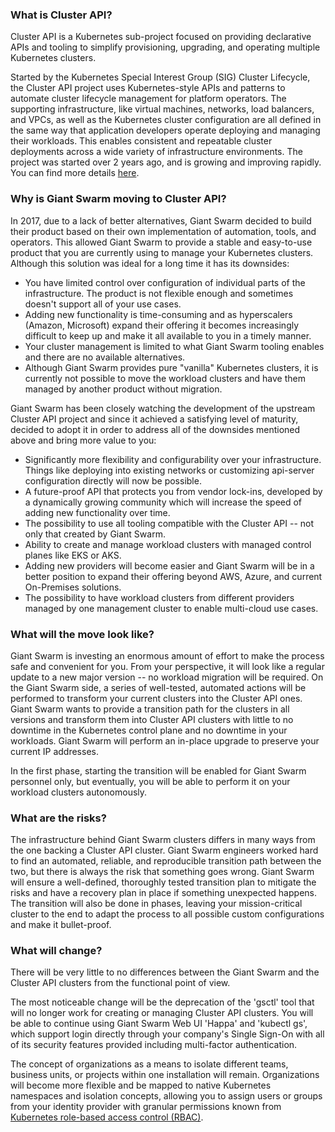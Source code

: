 ### What is Cluster API?

Cluster API is a Kubernetes sub-project focused on providing declarative APIs and tooling to simplify provisioning, upgrading, and operating multiple Kubernetes clusters.

Started by the Kubernetes Special Interest Group (SIG) Cluster Lifecycle, the Cluster API project uses Kubernetes-style APIs and patterns to automate cluster lifecycle management for platform operators. The supporting infrastructure, like virtual machines, networks, load balancers, and VPCs, as well as the Kubernetes cluster configuration are all defined in the same way that application developers operate deploying and managing their workloads. This enables consistent and repeatable cluster deployments across a wide variety of infrastructure environments. The project was started over 2 years ago, and is growing and improving rapidly. You can find more details [here](https://cluster-api.sigs.k8s.io/).

### Why is Giant Swarm moving to Cluster API?

In 2017, due to a lack of better alternatives, Giant Swarm decided to build their product based on their own implementation of automation, tools, and operators. This allowed Giant Swarm to provide a stable and easy-to-use product that you are currently using to manage your Kubernetes clusters. Although this solution was ideal for a long time it has its downsides:
- You have limited control over configuration of individual parts of the infrastructure. The product is not flexible enough and sometimes doesn't support all of your use cases.
- Adding new functionality is time-consuming and as hyperscalers (Amazon, Microsoft) expand their offering it becomes increasingly difficult to keep up and make it all available to you in a timely manner.
- Your cluster management is limited to what Giant Swarm tooling enables and there are no available alternatives.
- Although Giant Swarm provides pure "vanilla" Kubernetes clusters, it is currently not possible to move the workload clusters and have them managed by another product without migration. 

Giant Swarm has been closely watching the development of the upstream Cluster API project and since it achieved a satisfying level of maturity, decided to adopt it in order to address all of the downsides mentioned above and bring more value to you:
- Significantly more flexibility and configurability over your infrastructure. Things like deploying into existing networks or customizing api-server configuration directly will now be possible.
- A future-proof API that protects you from vendor lock-ins, developed by a dynamically growing community which will increase the speed of adding new functionality over time.
- The possibility to use all tooling compatible with the Cluster API -- not only that created by Giant Swarm.
- Ability to create and manage workload clusters with managed control planes like EKS or AKS.
- Adding new providers will become easier and Giant Swarm will be in a better position to expand their offering beyond AWS, Azure, and current On-Premises solutions.
- The possibility to have workload clusters from different providers managed by one management cluster to enable multi-cloud use cases.

### What will the move look like?

Giant Swarm is investing an enormous amount of effort to make the process safe and convenient for you. From your perspective, it will look like a regular update to a new major version -- no workload migration will be required. On the Giant Swarm side, a series of well-tested, automated actions will be performed to transform your current clusters into the Cluster API ones. Giant Swarm wants to provide a transition path for the clusters in all versions and transform them into Cluster API clusters with little to no downtime in the Kubernetes control plane and no downtime in your workloads. Giant Swarm will perform an in-place upgrade to preserve your current IP addresses.


In the first phase, starting the transition will be enabled for Giant Swarm personnel only, but eventually, you will be able to perform it on your workload clusters autonomously.

### What are the risks?

The infrastructure behind Giant Swarm clusters differs in many ways from the one backing a Cluster API cluster. Giant Swarm engineers worked hard to find an automated, reliable, and reproducible transition path between the two, but there is always the risk that something goes wrong. Giant Swarm will ensure a well-defined, thoroughly tested transition plan to mitigate the risks and have a recovery plan in place if something unexpected happens. The transition will also be done in phases, leaving your mission-critical cluster to the end to adapt the process to all possible custom configurations and make it bullet-proof.


### What will change?

There will be very little to no differences between the Giant Swarm and the Cluster API clusters from the functional point of view.

The most noticeable change will be the deprecation of the 'gsctl' tool that will no longer work for creating or managing Cluster API clusters. You will be able to continue using Giant Swarm Web UI 'Happa' and 'kubectl gs', which support login directly through your company's Single Sign-On with all of its security features provided including multi-factor authentication.

The concept of organizations as a means to isolate different teams, business units, or projects within one installation will remain. Organizations will become more flexible and be mapped to native Kubernetes namespaces and isolation concepts, allowing you to assign users or groups from your identity provider with granular permissions known from [Kubernetes role-based access control (RBAC)](https://kubernetes.io/docs/reference/access-authn-authz/rbac/).
